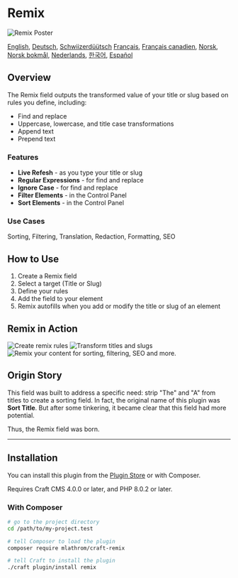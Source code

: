 # Remix

![Remix Poster](https://mlathrom-storage-00.sfo3.cdn.digitaloceanspaces.com/github/mlathrom/craft-remix/remix-00-poster.jpg?v1)

[English](docs/en/README.md), [Deutsch](docs/de/README.md), [Schwiizerdüütsch](docs/de-CH/README.md)
[Français](docs/fr/README.md), [Français canadien](docs/fr-CA/README.md), [Norsk](docs/no/README.md), [Norsk bokmål](docs/nb/README.md), [Nederlands](docs/nl/README.md), [한국어](docs/ko/README.md), [Español](docs/es/README.md)

## Overview

The Remix field outputs the transformed value of your title or slug based on rules you define, including:

 - Find and replace
 - Uppercase, lowercase, and title case transformations
 - Append text
 - Prepend text

### Features
 - **Live Refesh** - as you type your title or slug
 - **Regular Expressions** - for find and replace
 - **Ignore Case** - for find and replace
 - **Filter Elements** - in the Control Panel
 - **Sort Elements** - in the Control Panel

### Use Cases
Sorting, Filtering, Translation, Redaction, Formatting, SEO

## How to Use
1. Create a Remix field
2. Select a target (Title or Slug)
3. Define your rules
4. Add the field to your element
5. Remix autofills when you add or modify the title or slug of an element

## Remix in Action
![Create remix rules](https://mlathrom-storage-00.sfo3.cdn.digitaloceanspaces.com/github/mlathrom/craft-remix/remix-01-create-rules.jpg?v1)
![Transform titles and slugs](https://mlathrom-storage-00.sfo3.cdn.digitaloceanspaces.com/github/mlathrom/craft-remix/remix-02-transform.jpg?v1)
![Remix your content for sorting, filtering, SEO and more.](https://mlathrom-storage-00.sfo3.cdn.digitaloceanspaces.com/github/mlathrom/craft-remix/remix-03-remix-content.jpg?v2)

## Origin Story
This field was built to address a specific need: strip "The" and "A" from titles to create a sorting field. In fact, the original name of this plugin was **Sort Title**. But after some tinkering, it became clear that this field had more potential. 

Thus, the Remix field was born.

---

## Installation

You can install this plugin from the [Plugin Store](https://plugins.craftcms.com/remix) or with Composer.

Requires Craft CMS 4.0.0 or later, and PHP 8.0.2 or later.

### With Composer

```bash
# go to the project directory
cd /path/to/my-project.test

# tell Composer to load the plugin
composer require mlathrom/craft-remix

# tell Craft to install the plugin
./craft plugin/install remix
```